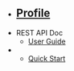 - [<h2>Profile</h2>](/)
- REST API Doc
  - [User Guide](projects/project_a.md)
- 
  - [Quick Start](projects/project_b.md)